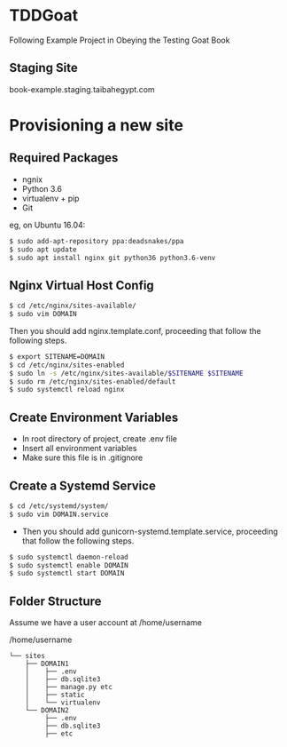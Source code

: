 # TDDGoat

Following Example Project in Obeying the Testing Goat Book

## Staging Site

book-example.staging.taibahegypt.com

Provisioning a new site
=======================

## Required Packages

* ngnix
* Python 3.6
* virtualenv + pip
* Git

eg, on Ubuntu 16.04:

```sh
$ sudo add-apt-repository ppa:deadsnakes/ppa
$ sudo apt update
$ sudo apt install nginx git python36 python3.6-venv
```

## Nginx Virtual Host Config

```sh
$ cd /etc/nginx/sites-available/
$ sudo vim DOMAIN
```
Then you should add nginx.template.conf, proceeding that follow the following steps.
```sh
$ export SITENAME=DOMAIN
$ cd /etc/nginx/sites-enabled
$ sudo ln -s /etc/nginx/sites-available/$SITENAME $SITENAME
$ sudo rm /etc/nginx/sites-enabled/default
$ sudo systemctl reload nginx
```

## Create Environment Variables 

* In root directory of project, create .env file
* Insert all environment variables
* Make sure this file is in .gitignore

## Create a Systemd Service

```sh
$ cd /etc/systemd/system/
$ sudo vim DOMAIN.service
```
* Then you should add gunicorn-systemd.template.service, proceeding that follow the following steps.
```sh
$ sudo systemctl daemon-reload
$ sudo systemctl enable DOMAIN
$ sudo systemctl start DOMAIN
```

## Folder Structure

Assume we have a user account at /home/username

/home/username  
```
└── sites        
    ├── DOMAIN1    
    │    ├── .env  
    │    ├── db.sqlite3  
    │    ├── manage.py etc  
    │    ├── static  
    │    └── virtualenv  
    └── DOMAIN2    
         ├── .env  
         ├── db.sqlite3  
         ├── etc  
```

